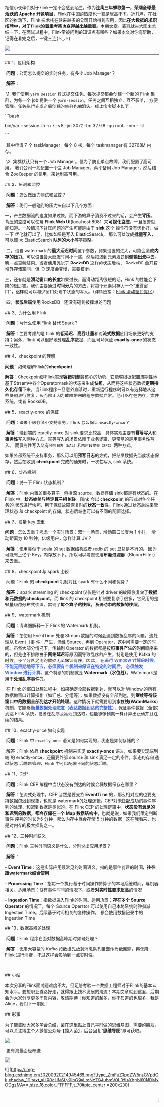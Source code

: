 ​    相信小伙伴们对于Flink一定不会感到陌生，作为**连续三年蝉联第一，荣膺全球最活跃的 Apache 开源项目**，Flink在中国的热度也一直是居高不下。近几年，在社区的推动下，Flink 技术栈在越来越多的公司开始得到应用，因此**在大数据的求职招聘中，对于Flink的着重考察也变得越来越重要**。本期文章，菌哥就带大家来总结一下，在面试过程中，Flink常被问到的知识点有哪些？如果本文对你有帮助，记得在看完之后，一键三连(✧◡✧)

![](https://img-blog.csdnimg.cn/20210126133106608.jpg?,type_ZmFuZ3poZW5naGVpdGk,shadow_10,text_aHR0cHM6Ly9ibG9nLmNzZG4ubmV0L3dlaXhpbl80NDMxODgzMA==,size_16,color_FFFFFF,t_70#pic_center)

 

***

\## 1、应用架构

​    **问题**：公司怎么提交的实时任务，有多少 Job Manager？

 

​    **解答**：

 

​    \1. 我们使用 `yarn session` 模式提交任务。每次提交都会创建一个新的 Flink 集群，为每一个 job 提供一个 `yarn-session`，任务之间互相独立，互不影响， 方便管理。任务执行完成之后创建的集群也会消失。线上命令脚本如下：

 

\```bash

bin/yarn-session.sh -n 7 -s 8 -jm 3072 -tm 32768 -qu root.*.* -nm *-* -d

\```

​    其中申请 7 个 taskManager，每个 8 核，每个 taskmanager 有 32768M 内存。

 

​    \2. 集群默认只有一个 Job Manager。但为了防止单点故障，我们配置了高可用。 我们公司一般配置一个主 Job Manager，两个备用 Job Manager，然后结合 ZooKeeper 的使用，来达到高可用。

 

 

\## 2、压测和监控

​    **问题**：怎么做压力测试和监控？

 

​    **解答**：我们一般碰到的压力来自以下几个方面：

 

​    一，产生数据流的速度如果过快，而下游的算子消费不过来的话，会产生**背压**。 背压的监控可以使用 **Flink Web UI**(localhost:8081) 来**可视化监控**，一旦报警就能知道。一般情况下背压问题的产生可能是由于 **sink** 这个 操作符没有优化好，做一下 优化就可以了。比如如果是写入 ElasticSearch， 那么可以改成**批量写入**，可以调 大 ElasticSearch **队列的大小**等等策略。

 

 

​    二，设置 watermark 的**最大延迟时间**这个参数，如果设置的过大，可能会造成**内存的压力**。可以设置最大延迟时间小一些，然后把迟到元素发送到**侧输出流**中去。 晚一点更新结果。或者使用类似于 **RocksDB** 这样的状态后端， RocksDB 会开辟堆外存储空间，但 IO 速度会变慢，需要权衡。

 

 

​    三，还有就是**滑动窗口的长度**如果过长，而滑动距离很短的话，Flink 的性能会下降的很厉害。我们主要通过**时间分片**的方法，将每个元素只存入一个“重叠窗 口”，这样就可以减少窗口处理中状态的写入。（详情链接：[Flink 滑动窗口优化](https://www.infoq.cn/article/sIhs_qY6HCpMQNblTI9M)）

 

​    四，**状态后端**使用 RocksDB，还没有碰到被撑爆的问题

 

\## 3、为什么用 Flink

​    **问题**：为什么使用 Flink 替代 Spark？

 

​    **解答**：主要考虑的是 flink 的**低延迟**、**高吞吐量**和对**流式数据**应用场景更好的支持；另外，flink 可以很好地处理**乱序**数据，而且可以保证 **exactly-once** 的状态一致性。

 

\## 4、checkpoint 的理解

​    **问题**：如何理解Flink的**checkpoint**

 

​    **解答**：Checkpoint是Flink实现**容错机制**最核心的功能，它能够根据配置周期性地基于Stream中各个Operator/task的状态来生成**快照**，从而将这些状态数据**定期持久化存储**下来，当Flink程序一旦意外崩溃时，重新运行程序时可以有选择地从这些快照进行恢复，从而修正因为故障带来的程序数据异常。他可以存在内存，文件系统，或者 RocksDB。

 

 

\## 5、exactly-once 的保证

​    **问题**：如果下级存储不支持事务，Flink 怎么保证 exactly-once？

 

​    **解答**：端到端的 exactly-once 对 sink 要求比较高，具体实现主要有**幂等写入**和 **事务性**写入两种方式。幂等写入的场景依赖于业务逻辑，更常见的是用事务性写入。 而事务性写入又有`预写日志（WAL）`和`两阶段提交（2PC）`两种方式。

 

​    如果外部系统不支持事务，那么可以用**预写日志**的方式，把结果数据先当成状态保存，然后在收到 **checkpoint** 完成的通知时，一次性写入 sink 系统。

 

\## 6、状态机制

​    **问题**：说一下 Flink 状态机制？

 

​    **解答**：Flink 内置的很多算子，包括源 source，数据存储 sink 都是有状态的。在 Flink 中，**状态始终与特定算子相关联**。Flink 会以 **checkpoint** 的形式对各个任务的 状态进行快照，用于保证故障恢复时的**状态一致**性。Flink 通过状态后端来管理状态 和 checkpoint 的存储，状态后端也可以有不同的配置选择。

 

\## 7、海量 key 去重

​    **问题**：怎么去重？考虑一个实时场景：双十一场景，滑动窗口长度为 1 小时， 滑动距离为 10 秒钟，亿级用户，怎样计算 UV？

 

​    **解答**：使用类似于 scala 的 set 数据结构或者 redis 的 set 显然是不行的， 因为可能有上亿个 Key，内存放不下。所以可以考虑使用**布隆过滤器**（Bloom Filter） 来去重。

 

\## 8、checkpoint 与 spark 比较

 

​    问题：Flink 的 **checkpoint** 机制对比 spark 有什么不同和优势？

 

​    **解答：** spark streaming 的 checkpoint 仅仅是针对 driver 的故障恢复做了**数据和元数据的checkpoint**。而 flink 的 checkpoint 机制要复杂了很多，它采用的是轻量级的分布式快照，实现了**每个算子的快照，及流动中的数据的快照**。

 

\## 9、watermark 机制

​    **问题**：请详细解释一下 Flink 的 Watermark 机制。

 

​    **解答**：在使用 EventTime 处理 Stream 数据的时候会遇到数据乱序的问题，流处理从 Event（事 件）产生，流经 Source，再到 Operator，这中间需要一定的时间。虽然大部分情况下，传输到 Operator 的数据都是按照**事件产生的时间**顺序来的，但是也不排除由于**网络延迟**等原因而导致乱序的产生，特别是使用 Kafka 的时候，多个分区之间的数据无法保证有序。因此， <font color='RoyalBlue'>**在进行 Window 计算的时候，不能无限期地等下去，必须要有个机制来保证在特定的时间后， 必须触发 Window 进行计算**</font>，这个特别的机制就是 **Watermark（水位线）**。Watermark是用于**处理乱序事件**的。

 

​    在 Flink 的窗口处理过程中，如果确定全部数据到达，就可以对 Window 的所有数据做窗口计算操作（如汇总、分组等），如果数据没有全部到达，则**继续等待该窗口中的数据全部到达才开始处理**。这种情况下就需要用到**水位线(WaterMarks**)机制，它能够<font color='RoyalBlue'>**衡量数据处理进度（表达数据到达的完整性）**</font>，保证事件数据（全部）到达 Flink 系统，或者在乱序及延迟到达时，也能够像预期一样计算出正确并且连续的结果。

 

 

\## 10、exactly-once 如何实现

​    **问题**：Flink 中 `exactly-once` 语义是如何实现的，状态是如何存储的？

 

​    解答：Flink 依靠 **checkpoint** 机制来实现 **exactly-once** 语义，如果要实现端到端 的 exactly-once，还需要外部 source 和 sink 满足一定的条件。状态的存储通过状态 后端来管理，Flink 中可以配置不同的状态后端。

 

\## 11、CEP

​    **问题**：Flink CEP 编程中当状态没有到达的时候会将数据保存在哪里？

 

​    **解答**：在流式处理中，CEP 当然是要支持 **EventTime** 的，那么相对应的也要支持数据的迟到现象，也就是 watermark的处理逻辑。CEP对未匹配成功的事件序 列的处理，和迟到数据是类似的。在 Flink CEP 的处理逻辑中，**状态没有满足的和迟到的数据，都会存储在一个 Map 数据结构中**，也就是说，如果我们限定判断事件 序列的时长为5 分钟，那么内存中就会存储 5 分钟的数据，这在我看来，也是对内存的极大损伤之一。

 

\## 12、三种时间语义

​    **问题**：Flink 三种时间语义是什么，分别说出应用场景？

 

​    **解答**：

 

\- **Event Time**：这是实际应用最常见的时间语义，指的是事件创建的时间，**往往跟watermark结合使用**

 

\- **Processing Time**：指每一个执行基于时间操作的算子的本地系统时间，与机器相关。适用场景：没有事件时间的情况下，或者**对实时性要求超高**的情况

\- **Ingestion Time**：指数据进入Flink的时间。适用场景：**存在多个 Source Operator** 的情况下，每个 Source Operator 可以使用自己本地系统时钟指派 Ingestion Time。后续基于时间相关的各种操作， 都会使用数据记录中的 Ingestion Time

 

 

\## 13、数据高峰的处理

​    **问题**：Flink 程序在面对数据高峰期时如何处理？

 

​    **解答**：使用大容量的 Kafka 把数据先放到消息队列里面作为数据源，再使用 Flink 进行消费，不过这样会影响到一点实时性。

​    

 

\## 小结

​    本次分享的Flink面试题难度不大，但足够考验一个数据工程师对于Flink的基本认知水平。要想职业道路好走，就得跟上技术发展的潮流！本期文章就到这里，后期会为大家分享更多干货内容，敬请期待！你知道的越多，你不知道的也越多，我是Alice，我们下一期见！

 

 

 \## 彩蛋

​    为了能鼓励大家多学会总结，菌在这里贴上自己平时做的思维导图，需要的朋友，可以关注博主个人微信公众号【猿人菌】，后台回复“**思维导图**”即可获取。

 

![](https://img-blog.csdnimg.cn/20201015101722118.png?,type_ZmFuZ3poZW5naGVpdGk,shadow_10,text_aHR0cHM6Ly9ibG9nLmNzZG4ubmV0L3dlaXhpbl80NDMxODgzMA==,size_16,color_FFFFFF,t_70#pic_center)

​    更有海量面经奉送

![](https://img-blog.csdnimg.cn/20210126132608386.png?,type_ZmFuZ3poZW5naGVpdGk,shadow_10,text_aHR0cHM6Ly9ibG9nLmNzZG4ubmV0L3dlaXhpbl80NDMxODgzMA==,size_16,color_FFFFFF,t_70#pic_center)

![](https://img-blog.csdnimg.cn/20200920214945468.png?,type_ZmFuZ3poZW5naGVpdGk,shadow_10,text_aHR0cHM6Ly9ibG9nLmNzZG4ubmV0L3dlaXhpbl80NDMxODgzMA==,size_16,color_FFFFFF,t_70#pic_center =200x200)

<center>

<marquee>

<b>

   <font color="#4169E1">关注即可获取高质量思维导图，互联网一线大厂面经，大数据珍藏精品书籍...期待您的关注!</font>

 

 

 

 

 

 